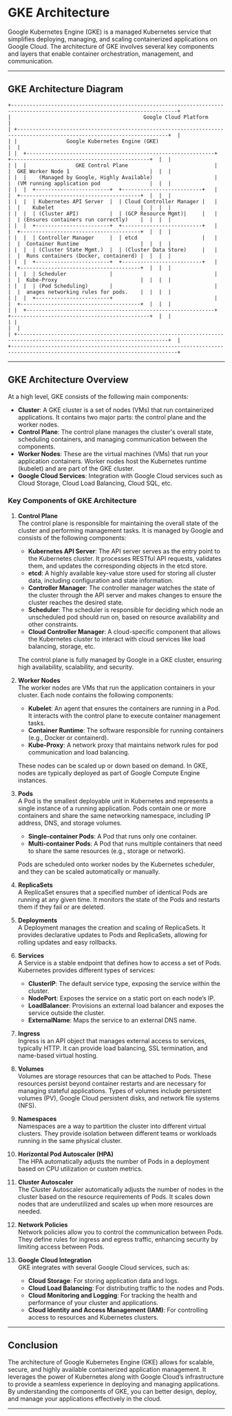 # GKE Architecture

Google Kubernetes Engine (GKE) is a managed Kubernetes service that simplifies deploying, managing, and scaling containerized applications on Google Cloud. The architecture of GKE involves several key components and layers that enable container orchestration, management, and communication.

---
## GKE Architecture Diagram
```
+----------------------------------------------------------------------------------------------------------------------------+
|                                           Google Cloud Platform                                                            |
| +-----------------------------------------------------------------------------------------------------------------------+  |
| |                Google Kubernetes Engine (GKE)                                                                         |  |  
| |  +-------------------------------------------------------------+     +---------------------------------------------+  |  |   
| |  |                GKE Control Plane                            |     |  GKE Worker Node 1                          |  |  | 
| |  |    (Managed by Google, Highly Available)                    |     |  (VM running application pod                |  |  | 
| |  |  +------------------------+  +--------------------------+   |     |  +---------------------------------------+  |  |  | 
| |  |  | Kubernetes API Server  |  | Cloud Controller Manager |   |     |  |    Kubelet                            |  |  |  | 
| |  |  | (Cluster API)          |  | (GCP Resource Mgmt)|     |   |     |  | (Ensures containers run correctly)    |  |  |  | 
| |  |  +------------------------+  +--------------------------+   |     |  +---------------------------------------+  |  |  | 
| |  |  | Controller Manager     |  | etcd                     |   |     |  |  Container Runtime                    |  |  |  | 
| |  |  | (Cluster State Mgmt.)  |  | (Cluster Data Store)     |   |     |  |  Runs containers (Docker, containerd) |  |  |  | 
| |  |  +------------------------+  +--------------------------+   |     |  +---------------------------------------+  |  |  | 
| |  |  | Scheduler              |                                 |     |  |  Kube-Proxy                           |  |  |  | 
| |  |  | (Pod Scheduling)       |                                 |     |  |  anages networking rules for pods.    |  |  |  | 
| |  |  +------------------------+                                 |     |  +---------------------------------------+  |  |  | 
| |  +-------------------------------------------------------------+     +---------------------------------------------+  |  | 
| |                                                                                                                       |  |  
| +-----------------------------------------------------------------------------------------------------------------------+  |  
+----------------------------------------------------------------------------------------------------------------------------+
```
---

## GKE Architecture Overview

At a high level, GKE consists of the following main components:

- **Cluster**: A GKE cluster is a set of nodes (VMs) that run containerized applications. It contains two major parts: the control plane and the worker nodes.
- **Control Plane**: The control plane manages the cluster's overall state, scheduling containers, and managing communication between the components.
- **Worker Nodes**: These are the virtual machines (VMs) that run your application containers. Worker nodes host the Kubernetes runtime (kubelet) and are part of the GKE cluster.
- **Google Cloud Services**: Integration with Google Cloud services such as Cloud Storage, Cloud Load Balancing, Cloud SQL, etc.

### Key Components of GKE Architecture

1. **Control Plane**  
   The control plane is responsible for maintaining the overall state of the cluster and performing management tasks. It is managed by Google and consists of the following components:

   - **Kubernetes API Server**: The API server serves as the entry point to the Kubernetes cluster. It processes RESTful API requests, validates them, and updates the corresponding objects in the etcd store.
   - **etcd**: A highly available key-value store used for storing all cluster data, including configuration and state information.
   - **Controller Manager**: The controller manager watches the state of the cluster through the API server and makes changes to ensure the cluster reaches the desired state.
   - **Scheduler**: The scheduler is responsible for deciding which node an unscheduled pod should run on, based on resource availability and other constraints.
   - **Cloud Controller Manager**: A cloud-specific component that allows the Kubernetes cluster to interact with cloud services like load balancing, storage, etc.

   The control plane is fully managed by Google in a GKE cluster, ensuring high availability, scalability, and security.

2. **Worker Nodes**  
   The worker nodes are VMs that run the application containers in your cluster. Each node contains the following components:

   - **Kubelet**: An agent that ensures the containers are running in a Pod. It interacts with the control plane to execute container management tasks.
   - **Container Runtime**: The software responsible for running containers (e.g., Docker or containerd).
   - **Kube-Proxy**: A network proxy that maintains network rules for pod communication and load balancing.

   These nodes can be scaled up or down based on demand. In GKE, nodes are typically deployed as part of Google Compute Engine instances.

3. **Pods**  
   A Pod is the smallest deployable unit in Kubernetes and represents a single instance of a running application. Pods contain one or more containers and share the same networking namespace, including IP address, DNS, and storage volumes.

   - **Single-container Pods**: A Pod that runs only one container.
   - **Multi-container Pods**: A Pod that runs multiple containers that need to share the same resources (e.g., storage or network).

   Pods are scheduled onto worker nodes by the Kubernetes scheduler, and they can be scaled automatically or manually.

4. **ReplicaSets**  
   A ReplicaSet ensures that a specified number of identical Pods are running at any given time. It monitors the state of the Pods and restarts them if they fail or are deleted.

5. **Deployments**  
   A Deployment manages the creation and scaling of ReplicaSets. It provides declarative updates to Pods and ReplicaSets, allowing for rolling updates and easy rollbacks.

6. **Services**  
   A Service is a stable endpoint that defines how to access a set of Pods. Kubernetes provides different types of services:
   - **ClusterIP**: The default service type, exposing the service within the cluster.
   - **NodePort**: Exposes the service on a static port on each node’s IP.
   - **LoadBalancer**: Provisions an external load balancer and exposes the service outside the cluster.
   - **ExternalName**: Maps the service to an external DNS name.

7. **Ingress**  
   Ingress is an API object that manages external access to services, typically HTTP. It can provide load balancing, SSL termination, and name-based virtual hosting.

8. **Volumes**  
   Volumes are storage resources that can be attached to Pods. These resources persist beyond container restarts and are necessary for managing stateful applications. Types of volumes include persistent volumes (PV), Google Cloud persistent disks, and network file systems (NFS).

9. **Namespaces**  
   Namespaces are a way to partition the cluster into different virtual clusters. They provide isolation between different teams or workloads running in the same physical cluster.

10. **Horizontal Pod Autoscaler (HPA)**  
    The HPA automatically adjusts the number of Pods in a deployment based on CPU utilization or custom metrics.

11. **Cluster Autoscaler**  
    The Cluster Autoscaler automatically adjusts the number of nodes in the cluster based on the resource requirements of Pods. It scales down nodes that are underutilized and scales up when more resources are needed.

12. **Network Policies**  
    Network policies allow you to control the communication between Pods. They define rules for ingress and egress traffic, enhancing security by limiting access between Pods.

13. **Google Cloud Integration**  
    GKE integrates with several Google Cloud services, such as:
    - **Cloud Storage**: For storing application data and logs.
    - **Cloud Load Balancing**: For distributing traffic to the nodes and Pods.
    - **Cloud Monitoring and Logging**: For tracking the health and performance of your cluster and applications.
    - **Cloud Identity and Access Management (IAM)**: For controlling access to resources and Kubernetes clusters.
---

## Conclusion

The architecture of Google Kubernetes Engine (GKE) allows for scalable, secure, and highly available containerized application management. It leverages the power of Kubernetes along with Google Cloud’s infrastructure to provide a seamless experience in deploying and managing applications. By understanding the components of GKE, you can better design, deploy, and manage your applications effectively in the cloud.

---
